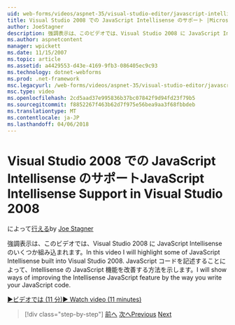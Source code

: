 ```yaml
---
uid: web-forms/videos/aspnet-35/visual-studio-editor/javascript-intellisense-support-in-visual-studio-2008
title: Visual Studio 2008 での JavaScript Intellisense のサポート |Microsoft ドキュメント
author: JoeStagner
description: 強調表示は、このビデオでは、Visual Studio 2008 に JavaScript Intellisense のいくつか組み込まれます。 Intellisense JavaScript featu を改善する方法を紹介しています.
ms.author: aspnetcontent
manager: wpickett
ms.date: 11/15/2007
ms.topic: article
ms.assetid: a4429553-d43e-4169-9fb3-086405ec9c93
ms.technology: dotnet-webforms
ms.prod: .net-framework
msc.legacyurl: /web-forms/videos/aspnet-35/visual-studio-editor/javascript-intellisense-support-in-visual-studio-2008
msc.type: video
ms.openlocfilehash: 2cd5aad37e995836b37bc07842f9d94fd23f79b5
ms.sourcegitcommit: f8852267f463b62d7f975e56bea9aa3f68fbbdeb
ms.translationtype: MT
ms.contentlocale: ja-JP
ms.lasthandoff: 04/06/2018
---
```

<a name="javascript-intellisense-support-in-visual-studio-2008"></a><span data-ttu-id="298e7-104">Visual Studio 2008 での JavaScript Intellisense のサポート</span><span class="sxs-lookup"><span data-stu-id="298e7-104">JavaScript Intellisense Support in Visual Studio 2008</span></span>
====================
<span data-ttu-id="298e7-105">によって[行える](https://github.com/JoeStagner)</span><span class="sxs-lookup"><span data-stu-id="298e7-105">by [Joe Stagner](https://github.com/JoeStagner)</span></span>

<span data-ttu-id="298e7-106">強調表示は、このビデオでは、Visual Studio 2008 に JavaScript Intellisense のいくつか組み込まれます。</span><span class="sxs-lookup"><span data-stu-id="298e7-106">In this video I will highlight some of JavaScript Intellisense built into Visual Studio 2008.</span></span> <span data-ttu-id="298e7-107">JavaScript コードを記述することによって、Intellisense の JavaScript 機能を改善する方法を示します。</span><span class="sxs-lookup"><span data-stu-id="298e7-107">I will show ways of improving the Intellisense JavaScript feature by the way you write your JavaScript code.</span></span>

[<span data-ttu-id="298e7-108">&#9654;ビデオでは (11 分)</span><span class="sxs-lookup"><span data-stu-id="298e7-108">&#9654; Watch video (11 minutes)</span></span>](https://channel9.msdn.com/Blogs/ASP-NET-Site-Videos/javascript-intellisense-support-in-visual-studio-2008)

> [!div class="step-by-step"]
> <span data-ttu-id="298e7-109">[前へ](new-designer-support-in-visual-studio-2008.md)
> [次へ](javascript-debugging-in-visual-studio-2008.md)</span><span class="sxs-lookup"><span data-stu-id="298e7-109">[Previous](new-designer-support-in-visual-studio-2008.md)
[Next](javascript-debugging-in-visual-studio-2008.md)</span></span>
